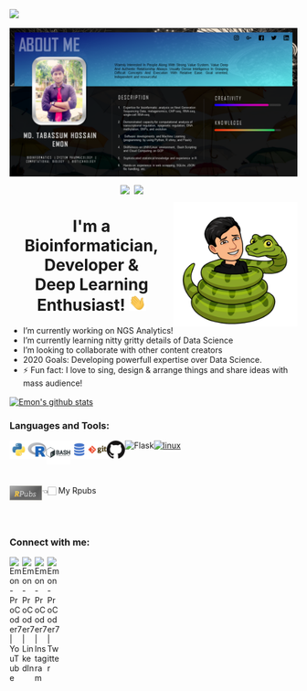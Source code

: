 
<a href="#"><img src="http://ForTheBadge.com/images/badges/built-with-science.svg"></a><br>

<img align="center" alt="Profile" width="707px" src="https://raw.githubusercontent.com/Emon-ProCoder7/Emon-ProCoder7/master/Emon_procoder7_profile.png">


<pre>                       <a href="https://www.linkedin.com/in/md-tabassum-hossain-emon-ag007/"><img align = "center" src="https://img.shields.io/badge/author-MdTabassumHossainEmon-teal"></a> <a href="#"><img align = "center" src="https://badges.pufler.dev/repos/Emon-ProCoder7"></a></pre>

[<img src="https://raw.githubusercontent.com/Emon-ProCoder7/python_projects/master/python.png" align="right" height="217" />](https://github.com/Emon-ProCoder7?tab=repositories&q=&type=&language=jupyter+notebook)

<h1 align = 'center';"><strong>I'm a Bioinformatician, Developer &<br>Deep Learning Enthusiast!</strong> <img src="https://raw.githubusercontent.com/Emon-ProCoder7/Emon-ProCoder7/master/wave.gif" width="30px"></h1>
<ul>
 <li>I’m currently working on NGS Analytics!</li>
 <li>I’m currently learning nitty gritty details of Data Science </li>
 <li>I’m looking to collaborate with other content creators</li>
 <li>2020 Goals: Developing powerfull expertise over Data Science.</li>
 <li>⚡ Fun fact: I love to sing, design & arrange things and share ideas with mass audience!</li>
</ul>
<a href="https://github.com/Emon-ProCoder7">
 <img align="center" src="https://github-readme-stats.vercel.app/api?username=Emon-ProCoder7&show_icons=true&theme=dark&line_height=27" alt="Emon's github stats"/>
</a>


<br />

### Languages and Tools:

[<img align="left" alt="Python" width="32px" src="https://raw.githubusercontent.com/github/explore/80688e429a7d4ef2fca1e82350fe8e3517d3494d/topics/python/python.png" />](https://github.com/Emon-ProCoder7?tab=repositories&q=&type=&language=jupyter+notebook)
[<img align="left" alt="R" width="32px" src="https://raw.githubusercontent.com/github/explore/80688e429a7d4ef2fca1e82350fe8e3517d3494d/topics/r/r.png" />](https://github.com/Emon-ProCoder7?tab=repositories&q=&type=&language=rmarkdown)
[<img title="linux" alt="linux" width="32px" src="https://raw.githubusercontent.com/Thomas-George-T/Thomas-George-T/master/assets/linux-tux.svg" width="40" />](https://github.com/Emon-ProCoder7?tab=repositories&q=&type=&language=shell)
[<img align="left" alt="Bash" width="42px" src="https://raw.githubusercontent.com/github/explore/80688e429a7d4ef2fca1e82350fe8e3517d3494d/topics/bash/bash.png" />](https://github.com/Emon-ProCoder7?tab=repositories&q=&type=&language=shell)
[<img align="left" alt="SQL" width="32px" src="https://raw.githubusercontent.com/github/explore/80688e429a7d4ef2fca1e82350fe8e3517d3494d/topics/sql/sql.png" />](https://github.com/Emon-ProCoder7?tab=repositories&q=&type=&language=sql)
[<img align="left" alt="Git" width="32px" src="https://raw.githubusercontent.com/github/explore/80688e429a7d4ef2fca1e82350fe8e3517d3494d/topics/git/git.png" />](https://github.com/Emon-ProCoder7?tab=repositories&q=&type=&language=)
[<img align="left" alt="GitHub" width="32px" src="https://raw.githubusercontent.com/github/explore/78df643247d429f6cc873026c0622819ad797942/topics/github/github.png" />](https://github.com/Emon-ProCoder7)
[<img align="left" alt="Flask" src="https://img.shields.io/badge/flask%20-%23000.svg?&style=for-the-badge&logo=flask&logoColor=white"/>](https://github.com/Emon-ProCoder7/flask_framework)

<br />


<br />

👈🏻 My Rpubs 
   [<img align="left" alt="Emon-ProCoder7 | RPubs" width="57px" src="https://raw.githubusercontent.com/Emon-ProCoder7/r-projects/master/R-project-repo-master/rpubs.PNG"/>](https://rpubs.com/Emon-ProCoder7)

<br />

<br />

### Connect with me:

[<img align="left" alt="Emon-ProCoder7 | YouTube" width="22px" src="https://cdn.jsdelivr.net/npm/simple-icons@v3/icons/youtube.svg" />][youtube]
[<img align="left" alt="Emon-ProCoder7 | LinkedIn" width="22px" src="https://cdn.jsdelivr.net/npm/simple-icons@v3/icons/linkedin.svg" />][linkedin]
[<img align="left" alt="Emon-ProCoder7 | Instagram" width="22px" src="https://cdn.jsdelivr.net/npm/simple-icons@v3/icons/instagram.svg" />][instagram]
[<img align="left" alt="Emon-ProCoder7 | Twitter" width="22px" src="https://cdn.jsdelivr.net/npm/simple-icons@v3/icons/twitter.svg" />][twitter]

<br />

[twitter]: https://twitter.com/MdTabassumHoss1
[youtube]: https://www.youtube.com/channel/UCbmZ7YaV1DEDiP-tx16hS0A/videos?view_as=subscriber
[instagram]: https://www.instagram.com/returns.emon/
[linkedin]: https://www.linkedin.com/in/md-tabassum-hossain-emon-ag007/
